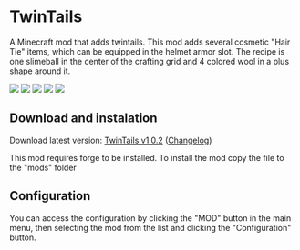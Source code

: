# TwinTails

A Minecraft mod that adds twintails. This mod adds several cosmetic "Hair Tie" items, which can be equipped in the helmet armor slot. The recipe is one slimeball in the center of the crafting grid and 4 colored wool in a plus shape around it.

![](https://github.com/hea3ven/TwinTails/blob/master/twintails_ingame.png)
![](https://github.com/hea3ven/TwinTails/blob/master/twintails_ingame2.png)
![](https://github.com/hea3ven/TwinTails/blob/master/twintails_ingame3.png)
![](https://github.com/hea3ven/TwinTails/blob/master/twintails_ingame4.png)
![](https://github.com/hea3ven/TwinTails/blob/master/twintails_ingame5.png)

## Download and instalation

Download latest version: [TwinTails v1.0.2](http://www.mediafire.com/download/ulk07utwhz91msl/twintails-1.0.2.jar) ([Changelog](https://github.com/hea3ven/TwinTails/blob/master/CHANGELOG))

This mod requires forge to be installed.
To install the mod copy the file to the "mods" folder

## Configuration

You can access the configuration by clicking the "MOD" button in the main menu, then selecting the mod from the list and clicking the "Configuration" button.
